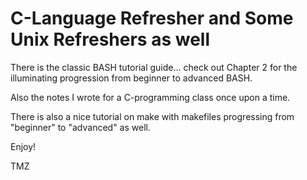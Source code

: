 # C-Language Refresher and Some Unix Refreshers as well

There is the classic BASH tutorial guide... check out Chapter 2 for the illuminating progression from beginner to advanced BASH.

Also the notes I wrote for a C-programming class once upon a time.

There is also a nice tutorial on make with makefiles progressing from "beginner" to "advanced" as well.

Enjoy!

TMZ
